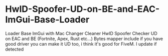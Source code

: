 # HwID-Spoofer-UD-on-BE-and-EAC-ImGui-Base-Loader
Loader Base ImGui with Mac Changer Cleaner HwID Spoofer Checker UD on EAC and BE (Fortnite, Apex, Rust etc...) Bytes mapper include if you have good driver you can make it UD too, i think it's good for FiveM. I update if detected

